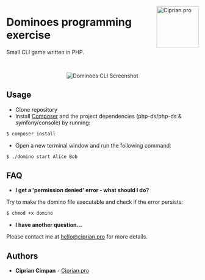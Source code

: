 <a href="https://ciprian.pro"><img src="https://storage.googleapis.com/ciprianpro.appspot.com/images/dominoes/logo-black.png" alt="Ciprian.pro" title="Ciprian.pro" width="110" align="right"></a>

# Dominoes programming exercise

Small CLI game written in PHP.

<br>

<p align="center">
  <img alt="Dominoes CLI Screenshot" src="https://storage.googleapis.com/ciprianpro.appspot.com/images/dominoes/dominoes-cli.gif">
</p>

## Usage

* Clone repository 
* Install [Composer](https://getcomposer.org/) and the project dependencies (php-ds/php-ds &amp; symfony/console) by running:
  
```sh
$ composer install
```

* Open a new terminal window and run the following command:

```sh
$ ./domino start Alice Bob
```

## FAQ

- **I get a 'permission denied' error - what should I do?**

Try to make the domino file executable and check if the error persists:
    
```sh
$ chmod +x domino
```

- **I have another question...**

Please contact me at hello@ciprian.pro for more details.

## Authors

* **Ciprian Cimpan** - [Ciprian.pro](https://ciprian.pro)
